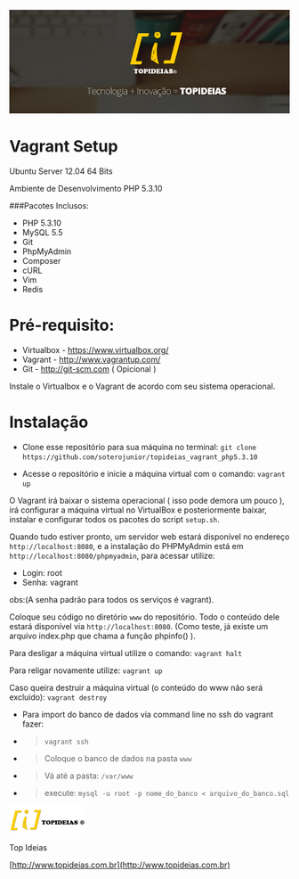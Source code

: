 ![newwallpaperfacebook logo](newwallpaperfacebook.jpg)

Vagrant Setup
===========

Ubuntu Server 12.04 64 Bits

Ambiente de Desenvolvimento PHP 5.3.10 

###Pacotes Inclusos:

- PHP 5.3.10
- MySQL 5.5
- Git
- PhpMyAdmin 
- Composer
- cURL
- Vim
- Redis


Pré-requisito: 
==============

- Virtualbox - https://www.virtualbox.org/
- Vagrant - http://www.vagrantup.com/
- Git - http://git-scm.com ( Opicional )

Instale o Virtualbox e o Vagrant de acordo com seu sistema operacional.

Instalação
===========

* Clone esse repositório para sua máquina no terminal: `git clone https://github.com/soterojunior/topideias_vagrant_php5.3.10`

* Acesse o repositório e inicie a máquina virtual com o comando: `vagrant up`

O Vagrant irá baixar o sistema operacional ( isso pode demora um pouco ), irá configurar a máquina virtual no VirtualBox e posteriormente baixar, instalar e configurar todos os pacotes do script `setup.sh`.

Quando tudo estiver pronto, um servidor web estará disponível no endereço `http://localhost:8080`, e a instalação do PHPMyAdmin está em `http://localhost:8080/phpmyadmin`, para acessar utilize:

- Login: root
- Senha: vagrant

obs:(A senha padrão para todos os serviços é vagrant).


Coloque seu código no diretório `www` do repositório. Todo o conteúdo dele estará disponível via `http://localhost:8080`. (Como teste, já existe um arquivo index.php que chama a função phpinfo() ).

Para desligar a máquina virtual utilize o comando: `vagrant halt`

Para religar novamente utilize: `vagrant up`

Caso queira destruir a máquina virtual (o conteúdo do www não será excluido): `vagrant destroy`

- Para import do banco de dados via command line no ssh do vagrant fazer:
- > `vagrant ssh`
- > Coloque o banco de dados na pasta `www`
- > Vá até a pasta: `/var/www`
- > execute: `mysql -u root -p nome_do_banco < arquivo_do_banco.sql`


![logo_top_ideias logo](logo_top_ideias.png)

Top Ideias

[http://www.topideias.com.br](http://www.topideias.com.br)
